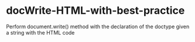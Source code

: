 # docWrite-HTML-with-best-practice
Perform document.write() method with the declaration of the doctype given a string with the HTML code

